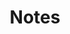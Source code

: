 ---
title: Notes
layout: list
name: index
type: pages
permalink: /
photoCreditName: Alexandre Laforet
photoCreditUrl: https://www.flickr.com/photos/alexandre-l/8235493088/
---